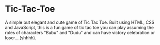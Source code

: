 # Tic-Tac-Toe
A simple but elegant and cute game of Tic Tac Toe.
Built using HTML, CSS and JavaScript, this is a fun game of tic tac toe you can play assuming the roles of characters "Bubu" and "Dudu" and can have victory celebration or loser....(shhhh).
